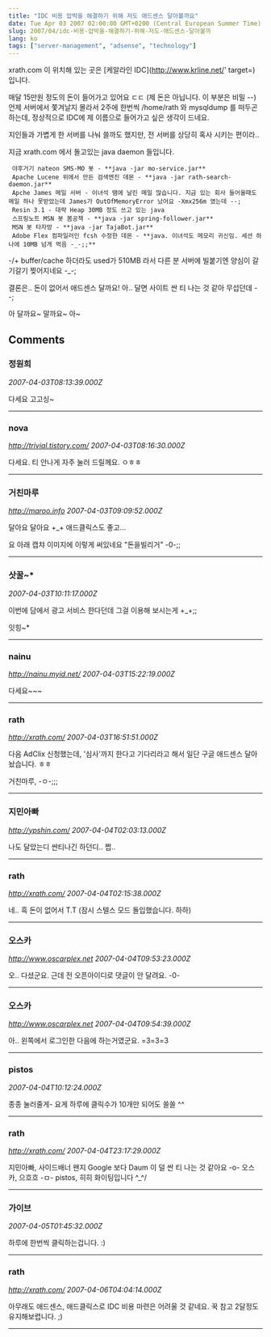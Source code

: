 ```yaml
---
title: "IDC 비용 압박을 해결하기 위해 저도 애드센스 달아볼까요"
date: Tue Apr 03 2007 02:00:00 GMT+0200 (Central European Summer Time)
slug: 2007/04/idc-비용-압박을-해결하기-위해-저도-애드센스-달아볼까
lang: ko
tags: ["server-management", "adsense", "technology"]
---
```


xrath.com 이 위치해 있는 곳은 [케알라인 IDC](http://www.krline.net/' target=) 입니다.

매달 15만원 정도의 돈이 들어가고 있어요 ㄷㄷ (제 돈은 아닙니다. 이 부분은 비밀 --)
언제 서버에서 쫓겨날지 몰라서 2주에 한번씩 /home/rath 와 mysqldump 를 떠두곤 하는데,
정상적으로 IDC에 제 이름으로 들어가고 싶은 생각이 드네요.

지인들과 가볍게 한 서버를 나눠 쓸까도 했지만, 전 서버를 상당히 혹사 시키는 편이라..

지금 xrath.com 에서 돌고있는 java daemon 들입니다.

```
 야후거기 nateon SMS-MO 봇 - **java -jar mo-service.jar**
 Apache Lucene 위에서 만든 검색엔진 데몬 - **java -jar rath-search-daemon.jar**
 Apche James 메일 서버 - 이녀석 땜에 날린 메일 많습니다. 지금 있는 회사 들어올때도 메일 하나 못받았는데 James가 OutOfMemoryError 났어요 -Xmx256m 였는데 --;
 Resin 3.1 - 대략 Heap 30MB 정도 쓰고 있는 java
 스프링노트 MSN 봇 봄공책 - **java -jar spring-follower.jar**
 MSN 봇 타자방 - **java -jar TajaBot.jar**
 Adobe Flex 컴파일러인 fcsh 수정한 데몬 - **java. 이녀석도 메모리 귀신임. 세션 하나에 10MB 넘게 먹음 -_-;;** 
```

-/+ buffer/cache 하더라도 used가 510MB 라서 다른 분 서버에 빌붙기엔 양심이 갈기갈기 찢어지네요 -_-;

결론은.. 돈이 없어서 애드센스 달까요!
아.. 달면 사이트 싼 티 나는 것 같아 무섭던데 --;

아 달까요~ 말까요~ 아~

## Comments

### 정원희
*2007-04-03T08:13:39.000Z*

다세요 고고싱~

---

### nova
*http://trivial.tistory.com/*
*2007-04-03T08:16:30.000Z*

다세요. 티 안나게 자주 눌러 드릴께요. ㅇㅎㅎ

---

### 거친마루
*http://maroo.info*
*2007-04-03T09:09:52.000Z*

달아요 달아요 +_+
애드클릭스도 좋고...

요 아래 캡챠 이미지에 이렇게 써있네요 "돈을빌리거" -0-;;

---

### 삿꿀~*
*2007-04-03T10:11:17.000Z*

이번에 담에서 광고 서비스 한다던데 그걸 이용해 보시는게 +_+;;

잇힝~*

---

### nainu
*http://nainu.myid.net/*
*2007-04-03T15:22:19.000Z*

다세요~~~

---

### rath
*http://xrath.com/*
*2007-04-03T16:51:51.000Z*

다음 AdClix 신청했는데, '심사'까지 한다고 기다리라고 해서 일단 구글 애드센스 달아놨습니다. ㅎㅎ 

거친마루, -ㅇ-;;;

---

### 지민아빠
*http://ypshin.com/*
*2007-04-04T02:03:13.000Z*

나도 달았는디 싼티나긴 하던디.. 쩝..

---

### rath
*http://xrath.com/*
*2007-04-04T02:15:38.000Z*

네.. 흑 돈이 없어서 T.T (잠시 스텔스 모드 돌입했습니다. 하하)

---

### 오스카
*http://www.oscarplex.net*
*2007-04-04T09:53:23.000Z*

오.. 다셨군요. 근데 전 오픈아이디로 댓글이 안 달려요. -0-

---

### 오스카
*http://www.oscarplex.net*
*2007-04-04T09:54:39.000Z*

아.. 왼쪽에서 로그인한 다음에 하는거였군요. =3=3=3

---

### pistos
*2007-04-04T10:12:24.000Z*

종종 눌러줄게- 요게 하루에 클릭수가 10개만 되어도 쏠쏠 ^^

---

### rath
*http://xrath.com/*
*2007-04-04T23:17:29.000Z*

지민아빠, 사이드배너 왠지 Google 보다 Daum 이 덜 싼 티 나는 것 같아요 -o-
오스카, 으흐흐 -ㅁ-
pistos, 히히 화이팅입니다 ^_^/

---

### 가이브
*2007-04-05T01:45:32.000Z*

하루에 한번씩 클릭하는겁니다. :)

---

### rath
*http://xrath.com/*
*2007-04-06T04:04:14.000Z*

아무래도 애드센스, 애드클릭스로 IDC 비용 마련은 어려울 것 같네요.
꾹 참고 2달정도 유지해보렵니다. ;)

---
